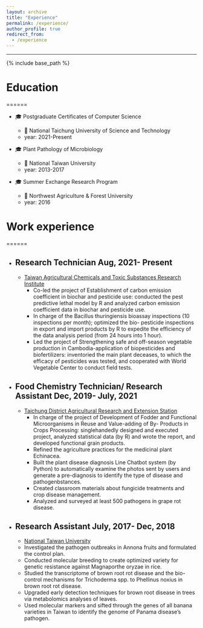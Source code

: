 ```yaml
---
layout: archive
title: "Experience"
permalink: /experience/
author_profile: true
redirect_from:
  - /experience
---
```

___________________
{% include base_path %}

# Education 
======
  * 🎓 Postgraduate Certificates of Computer Science
      * 🏫 National Taichung University of Science and Technology
      * year: 2021-Present

  * 🎓 Plant Pathology of Microbiology
      * 🏫 National Taiwan University 
      * year: 2013-2017  

  * 🎓 Summer Exchange Research Program
      * 🏫 Northwest Agriculture & Forest University
      * year: 2016

# Work experience
======
* ## Research Technician                                              Aug, 2021- Present
  * [Taiwan Agricultural Chemicals and Toxic Substances Research Institute](https://www.tactri.gov.tw/En#gsc.tab=0)
    * Co-led the project of Establishment of carbon emission coefficient in biochar and pesticide use: conducted the pest
                predictive lethal model by R and analyzed carbon emission coefficient data in biochar and pesticide use.
    * In charge of the Bacillus thuringiensis bioassay inspections (10 inspections per month); optimized the bio-
                 pesticide inspections in export and import products by R to expedite the efficiency of the data analysis period
                 (from 24 hours into 1 hour).
    * Led the project of Strengthening safe and off-season vegetable production in Cambodia-application of biopesticides
                and biofertilizers: inventoried the main plant deceases, to which the efficacy of pesticides was tested, 
                and cooperated with World Vegetable Center to conduct field tests.

* ## Food Chemistry Technician/ Research Assistant                      Dec, 2019- July, 2021
  * [Taichung District Agricultural Research and Extension Station](https://www.tdais.gov.tw/en/)
    * In charge of the project of Development of Fodder and Functional Microorganisms in Reuse and Value-adding of By-
                Products in Crops Processing: singlehandedly designed and executed project, analyzed statistical data (by R) and
                wrote the report, and developed functional grain products.
    * Refined the agriculture practices for the medicinal plant Echinacea.
    * Built the plant disease diagnosis Line Chatbot system (by Python) to automatically examine the photos sent by
                 users and generate a pre-diagnosis to identify the type of disease and pathogenbstances.
    * Created classroom materials about fungicide treatments and crop disease management.
    * Analyzed and surveyed at least 500 pathogens in grape rot disease.
    
* ## Research Assistant                                                   July, 2017- Dec, 2018
  * [National Taiwan University](https://www.ntu.edu.tw/english/)
   * Investigated the pathogen outbreaks in Annona fruits and formulated the control plan.
   * Conducted molecular breeding to create optimized variety for genetic resistance against Magnaporthe oryzae in rice.
   *  Studied the transcriptome of brown root rot disease and the bio-control mechanisms for Trichoderma spp. to Phellinus noxius in brown root rot disease.
   * Upgraded early detection techniques for brown root disease in trees via metabolomics analyses of leaves.
   * Used molecular markers and sifted through the genes of all banana varieties in Taiwan to identify the genome of
                Panama disease’s pathogen.

     

  

